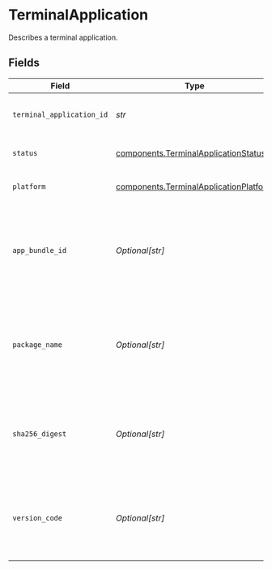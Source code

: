 # TerminalApplication

Describes a terminal application.


## Fields

| Field                                                                                            | Type                                                                                             | Required                                                                                         | Description                                                                                      | Example                                                                                          |
| ------------------------------------------------------------------------------------------------ | ------------------------------------------------------------------------------------------------ | ------------------------------------------------------------------------------------------------ | ------------------------------------------------------------------------------------------------ | ------------------------------------------------------------------------------------------------ |
| `terminal_application_id`                                                                        | *str*                                                                                            | :heavy_check_mark:                                                                               | ID of the terminal application.                                                                  | 01234567-89ab-cdef-0123-456789abcdef                                                             |
| `status`                                                                                         | [components.TerminalApplicationStatus](../../models/components/terminalapplicationstatus.md)     | :heavy_check_mark:                                                                               | Status of the terminal application.                                                              | enabled                                                                                          |
| `platform`                                                                                       | [components.TerminalApplicationPlatform](../../models/components/terminalapplicationplatform.md) | :heavy_check_mark:                                                                               | Platform of the terminal application.                                                            | ios                                                                                              |
| `app_bundle_id`                                                                                  | *Optional[str]*                                                                                  | :heavy_minus_sign:                                                                               | The app bundle identifier of the terminal application. Will be returned if platform is `ios`.    |                                                                                                  |
| `package_name`                                                                                   | *Optional[str]*                                                                                  | :heavy_minus_sign:                                                                               | The app package name of the terminal application. Will be returned if platform is `android`.     |                                                                                                  |
| `sha256_digest`                                                                                  | *Optional[str]*                                                                                  | :heavy_minus_sign:                                                                               | The app version of the terminal application Will be returned if platform is `android`.           |                                                                                                  |
| `version_code`                                                                                   | *Optional[str]*                                                                                  | :heavy_minus_sign:                                                                               | The app version of the terminal application Will be returned if platform is `android`.           |                                                                                                  |